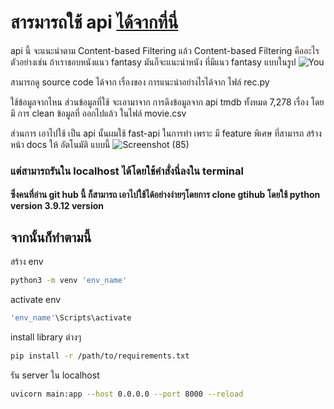 
# สารมารถใช้ api [ได้จากที่นี่](http://165.22.3.172:8000/docs)



api นี้ จะแนะนำตาม Content-based Filtering แล้ว Content-based Filtering คืออะไร ตัวอย่างเช่น 
ถ้าเราชอบหนังแนว fantasy มันก็จะแนะนำหนัง ที่มีแนว fantasy แบบในรูป
![You](https://user-images.githubusercontent.com/98101484/201525513-2af1e7cf-d9b7-47b8-b991-d8e8cb4f4cd6.png)

สามารถดู source code ได้จาก เรื่องของ การแนะนำอย่างไรได้จาก ไฟล์ rec.py

ใช้ข้อมูลจากไหน
ส่วนข้อมูลที่ใช้ จะเอามาจาก การดึงข้อมูลจาก api tmdb ทั้งหมด 7,278 เรื่อง 
โดยมี การ clean ข้อมูลที่ ออกไปแล้ว ในไฟล์ movie.csv
 
ส่วนการ เอาไปใช้ เป็น api นั้นผมใช้ fast-api ในการทำ เพราะ มี feature พิเศษ ที่สามารถ สร้าง หน้า docs ให้ อัตโนมัติ
แบบนี้ 
![Screenshot (85)](https://user-images.githubusercontent.com/98101484/201657351-ccd1ca55-ed9d-464b-982d-6c01c11177fd.png)
### แต่สามารถรันใน localhost ได้โดยใช้คำสั่งนี่ลงใน terminal

#### ซึ่งคนที่อ่าน git hub นี้ ก็สามารถ เอาไปใช้ได้อย่างง่ายๆโดยการ clone gtihub โดยใช้ python version 3.9.12 version 

## จากนั้นก็ทำตามนี้
สร้าง env
```bash
python3 -m venv 'env_name'
```

activate env
```bash
'env_name'\Scripts\activate
```
install library ต่างๆ
```bash
pip install -r /path/to/requirements.txt
```
รัน server ใน localhost
```bash
uvicorn main:app --host 0.0.0.0 --port 8000 --reload
```
